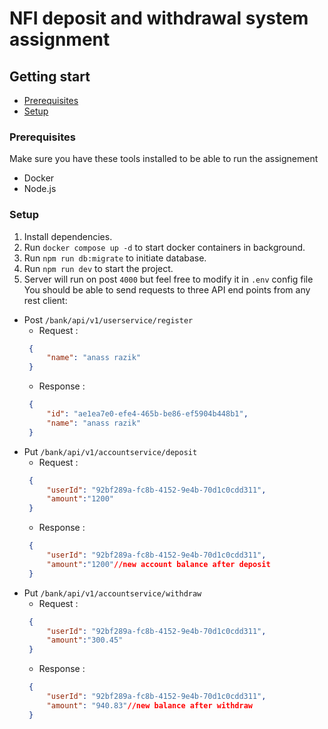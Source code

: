 # NFI deposit and withdrawal system assignment

## Getting start

- [Prerequisites](#prerequisites)
- [Setup](#setup)

### Prerequisites

Make sure you have these tools installed to be able to run the assignement

- Docker
- Node.js

### Setup

1. Install dependencies.
2. Run `docker compose up -d` to start docker containers in background.
3. Run `npm run db:migrate` to initiate database.
4. Run `npm run dev` to start the project.
5. Server will run on post `4000` but feel free to modify it in `.env` config file You should be able to send requests to three API end points from any rest client:
- Post `/bank/api/v1/userservice/register`
   - Request :  
   ```json
    {
        "name": "anass razik"
    }
   ```
   - Response :
   ```json
    {
        "id": "ae1ea7e0-efe4-465b-be86-ef5904b448b1",
        "name": "anass razik"
    }
   ```
- Put `/bank/api/v1/accountservice/deposit`
   - Request :  
   ```json
    {
        "userId": "92bf289a-fc8b-4152-9e4b-70d1c0cdd311",
        "amount":"1200"
    }
   ```
   - Response :
   ```json
    {
        "userId": "92bf289a-fc8b-4152-9e4b-70d1c0cdd311",
        "amount":"1200"//new account balance after deposit
    }
   ```
- Put `/bank/api/v1/accountservice/withdraw`
   - Request :  
   ```json
    {
        "userId": "92bf289a-fc8b-4152-9e4b-70d1c0cdd311",
        "amount":"300.45"
    }
   ```
   - Response :
   ```json
    {
        "userId": "92bf289a-fc8b-4152-9e4b-70d1c0cdd311",
        "amount": "940.83"//new balance after withdraw
    }
   ```